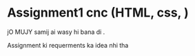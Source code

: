 # Assignment1 cnc (HTML, css, ) 

jO MUJY samij ai wasy hi bana di . 

Assignment ki requerments ka idea nhi tha
